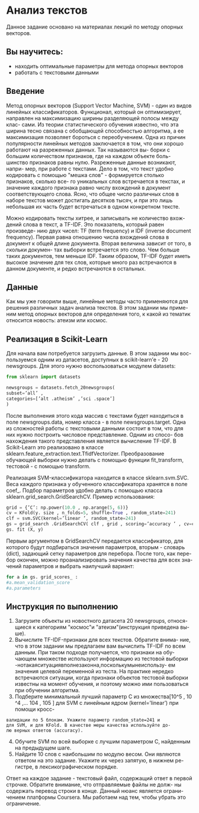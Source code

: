 # Анализ текстов

Данное задание основано на материалах лекций по методу опорных
векторов.

## Вы научитесь:

- находить оптимальные параметры для метода опорных векторов
- работать с текстовыми данными

## Введение

Метод опорных векторов (Support Vector Machine, SVM) - один из видов линейных классификаторов. Функционал, который он оптимизирует,
направлен на максимизацию ширины разделяющей полосы между клас-
сами. Из теории статистического обучения известно, что эта ширина тесно связана с обобщающей способностью алгоритма, а ее максимизация
позволяет бороться с переобучением.
Одна из причин популярности линейных методов заключается в том,
что они хорошо работают на разреженных данных. Так называются вы-
борки с большим количеством признаков, где на каждом объекте боль-
шинство признаков равны нулю. Разреженные данные возникают, напри-
мер, при работе с текстами. Дело в том, что текст удобно кодировать с
помощью "мешка слов" - формируется столько признаков, сколько все-
го уникальных слов встречается в текстах, и значение каждого признака
равно числу вхождений в документ соответствующего слова. Ясно, что
общее число различных слов в наборе текстов может достигать десятков
тысяч, и при это лишь небольшая их часть будет встречаться в одном
конкретном тексте.


Можно кодировать тексты хитрее, и записывать не количество вхож-
дений слова в текст, а TF-IDF. Это показатель, который равен произведе-
нию двух чисел: TF (term frequency) и IDF (inverse document frequency).
Первая равна отношению числа вхождений слова в документ к общей
длине документа. Вторая величина зависит от того, в скольки докумен-
тах выборки встречается это слово. Чем больше таких документов, тем
меньше IDF. Таким образом, TF-IDF будет иметь высокое значение для
тех слов, которые много раз встречаются в данном документе, и редко
встречаются в остальных.

## Данные

Как мы уже говорили выше, линейные методы часто применяются для
решения различных задач анализа текстов. В этом задании мы приме-
ним метод опорных векторов для определения того, к какой из тематик
относится новость: атеизм или космос.

## Реализация в Scikit-Learn

Для начала вам потребуется загрузить данные. В этом задании мы вос-
пользуемся одним из датасетов, доступных в scikit-learn’е - 20 newsgroups.
Для этого нужно воспользоваться модулем datasets:

```Python
from sklearn import datasets

newsgroups = datasets.fetch_20newsgroups(
subset=’all’ ,
categories=[’alt .atheism’ ,’sci .space’]
)
```
После выполнения этого кода массив с текстами будет находиться в
поле newsgroups.data, номер класса - в поле newsgroups.target.
Одна из сложностей работы с текстовыми данными состоит в том,
что для них нужно построить числовое представление. Одним из спосо-
бов нахождения такого представления является вычисление TF-IDF. В
Scikit-Learn это реализовано в классе sklearn.feature_extraction.text.TfidfVectorizer.
Преобразование обучающей выборки нужно делать с помощью функции
fit_transform, тестовой - с помощью transform.


Реализация SVM-классификатора находится в классе sklearn.svm.SVC.
Веса каждого признака у обученного классификатора хранятся в поле
coef_.
Подбор параметров удобно делать с помощью класса sklearn.grid_search.GridSearchCV.
Пример использования:
```Python
grid = {’C’: np.power(10.0 , np.arange(5, 6))}
cv = KFold(y. size , n_folds=5, shuffle=True , random_state=241)
clf = svm.SVC(kernel=’linear ’, random_state=241)
gs = grid_search .GridSearchCV( clf , grid , scoring=’accuracy ’ , cv=cv)
gs. fit (X, y)
```

Первым аргументом в GridSearchCV передается классификатор, для
которого будут подбираться значения параметров, вторым - словарь
(dict), задающий сетку параметров для перебора. После того, как пере-
бор окончен, можно проанализировать значения качества для всех зна-
чений параметров и выбрать наилучший вариант:

```Python
for a in gs. grid_scores_ :
#a.mean_validation_score
#a.parameters
```
## Инструкция по выполнению

1. Загрузите объекты из новостного датасета 20 newsgroups, относя-
    щиеся к категориям "космос"и "атеизм"(инструкция приведена вы-
    ше).
2. Вычислите TF-IDF-признаки для всех текстов. Обратите внима-
    ние, что в этом задании мы предлагаем вам вычислить TF-IDF по
    всем данным. При таком подходе получается, что признаки на обу-
    чающем множестве используют информацию из тестовой выборки
    -нотакаяситуациявполнезаконна,посколькумынеиспользу-
    ем значения целевой переменной из теста. На практике нередко
    встречаются ситуации, когда признаки объектов тестовой выборки
    известны на момент обучения, и поэтому можно ими пользоваться
    при обучении алгоритма.
3. Подберите минимальный лучший параметр C из множества[10^5 , 10 ^4 ,... 104 , 105 ]
    для SVM с линейным ядром (kernel=’linear’) при помощи кросс-


```
валидации по 5 блокам. Укажите параметр random_state=241 и
для SVM, и для KFold. В качестве меры качества используйте до-
лю верных ответов (accuracy).
```
4. Обучите SVM по всей выборке с лучшим параметром C, найденным
    на предыдущем шаге.
5. Найдите 10 слов с наибольшим по модулю весом. Они являются
    ответом на это задание. Укажите их через запятую, в нижнем ре-
    гистре, в лексикографическом порядке.

Ответ на каждое задание - текстовый файл, содержащий ответ в
первой строчке. Обратите внимание, что отправляемые файлы не долж-
ны содержать перевод строки в конце. Данный нюанс является ограни-
чением платформы Coursera. Мы работаем над тем, чтобы убрать это
ограничение.


